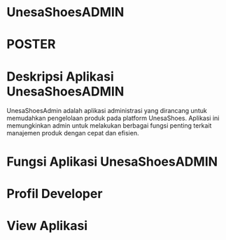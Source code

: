 # UnesaShoesADMIN

# POSTER

# Deskripsi Aplikasi UnesaShoesADMIN
UnesaShoesAdmin adalah aplikasi administrasi yang dirancang untuk memudahkan pengelolaan produk pada platform UnesaShoes. Aplikasi ini memungkinkan admin untuk melakukan berbagai fungsi penting terkait manajemen produk dengan cepat dan efisien.

# Fungsi Aplikasi UnesaShoesADMIN

# Profil Developer

# View Aplikasi



